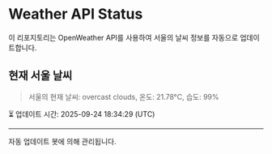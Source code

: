 
# Weather API Status

이 리포지토리는 OpenWeather API를 사용하여 서울의 날씨 정보를 자동으로 업데이트합니다.

## 현재 서울 날씨
> 서울의 현재 날씨: overcast clouds, 온도: 21.78°C, 습도: 99%

⏳ 업데이트 시간: 2025-09-24 18:34:29 (UTC)

---
자동 업데이트 봇에 의해 관리됩니다.
